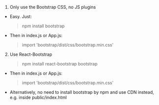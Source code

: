 1. Only use the Bootstrap CSS, no JS plugins

- Easy. Just:
  > npm install bootstrap
- Then in index.js or App.js:
  > import 'bootstrap/dist/css/bootstrap.min.css'

2. Use React-Bootstrap
   > npm install react-bootstrap bootstrap

- Then in index.js or App.js:
  > import 'bootstrap/dist/css/bootstrap.min.css'

* Alternatively, no need to install bootstrap by npm and use CDN instead, e.g. inside public/index.html
